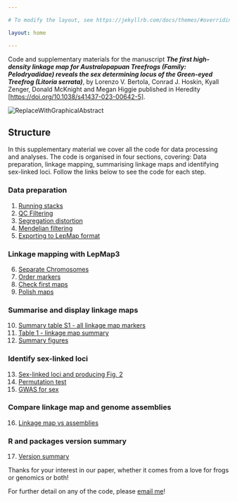 ```yaml
---

# To modify the layout, see https://jekyllrb.com/docs/themes/#overriding-theme-defaults

layout: home

---
```


Code and supplementary materials for the manuscript ***The first high-density linkage map for Australopapuan Treefrogs (Family: Pelodryadidae) reveals the sex determining locus of the Green-eyed Treefrog (Litoria serrata)***,
by Lorenzo V. Bertola, Conrad J. Hoskin, Kyall Zenger, Donald McKnight and Megan Higgie
published in Heredity [https://doi.org/10.1038/s41437-023-00642-5].

![ReplaceWithGraphicalAbstract](CuteFrog.png)

## Structure

In this supplementary material we cover all the code for data processing and analyses. The code is organised in four sections, covering: Data preparation, linkage mapping, summarising linkage maps and identifying sex-linked loci. Follow the links below to see the code for each step.

### Data preparation

1. [Running stacks](1_DataPrep_Stacks.html)
2. [QC Filtering](2_DataPrep_QCFiltering.html)
3. [Segregation distortion](3_DataPrep_SegregationDistortion.html)
4. [Mendelian filtering](4_DataPrep_MendelianFiltering.html)
5. [Exporting to LepMap format](5_DataPrep_ExportingToMappingFormats.html)

### Linkage mapping with LepMap3

6. [Separate Chromosomes](6_LepMap3_SeparateChromosomes.html)
7. [Order markers](7_LepMap3_OrderMarkers.html)
8. [Check first maps](8_LepMap3_CheckMaps.html)
9. [Polish maps](9_LepMap3_PolishMaps.html)

### Summarise and display linkage maps

10. [Summary table S1 - all linkage map markers](10_Summary_SuppTable1.html)
11. [Table 1 - linkage map summary](11_Summary_Table1.html)
12. [Summary figures](12_Summary_Figures.html)

### Identify sex-linked loci

13. [Sex-linked loci and producing Fig. 2](13_SexLinkedLoci.html)
14. [Permutation test](14_SexLinkedLoci_PermutationTest.html)
15. [GWAS for sex](15_SexLinkedLoci_GWAS.html)

### Compare linkage map and genome assemblies

16. [Linkage map vs assemblies](16_MapsVersusGenomes.html)

### R and packages version summary

17. [Version summary](17_PackageVersionSummary.html)

Thanks for your interest in our paper, whether it comes from a love for frogs or genomics or both!

For further detail on any of the code, please [email me](mailto:lorenzo.bertola@my.jcu.edu.au)!
